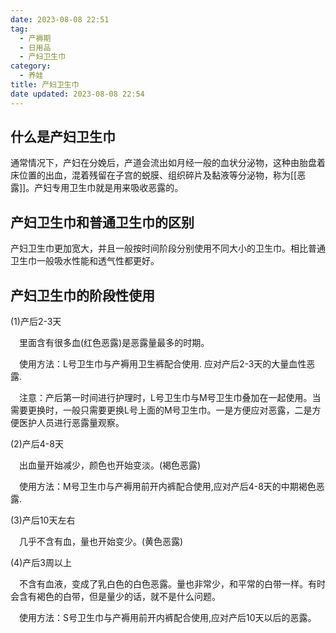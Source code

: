 ```yaml
---
date: 2023-08-08 22:51
tag:
  - 产褥期
  - 日用品
  - 产妇卫生巾
category:
  - 养娃
title: 产妇卫生巾
date updated: 2023-08-08 22:54
---
```


## 什么是产妇卫生巾

通常情况下，产妇在分娩后，产道会流出如月经一般的血状分泌物，这种由胎盘着床位置的出血，混着残留在子宫的蜕膜、组织碎片及黏液等分泌物，称为[[恶露]]。产妇专用卫生巾就是用来吸收恶露的。

## 产妇卫生巾和普通卫生巾的区别

产妇卫生巾更加宽大，并且一般按时间阶段分别使用不同大小的卫生巾。相比普通卫生巾一般吸水性能和透气性都更好。

## 产妇卫生巾的阶段性使用

(1)产后2-3天

　里面含有很多血(红色恶露)是恶露量最多的时期。

　使用方法：L号卫生巾与产褥用卫生裤配合使用. 应对产后2-3天的大量血性恶露.

　注意：产后第一时间进行护理时，L号卫生巾与M号卫生巾叠加在一起使用。当需要更换时，一般只需要更换L号上面的M号卫生巾。一是方便应对恶露，二是方便医护人员进行恶露量观察。

(2)产后4-8天

　出血量开始减少，颜色也开始变淡。(褐色恶露)

　使用方法：M号卫生巾与产褥用前开内裤配合使用,应对产后4-8天的中期褐色恶露.

(3)产后10天左右

　几乎不含有血，量也开始变少。(黄色恶露)

(4)产后3周以上

　不含有血液，变成了乳白色的白色恶露。量也非常少，和平常的白带一样。有时会含有褐色的白带，但是量少的话，就不是什么问题。

　使用方法：S号卫生巾与产褥用前开内裤配合使用,应对产后10天以后的恶露。
